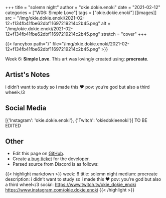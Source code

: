 +++
title =       "solemn night"
author =      "okie.dokie.enoki"
date =        "2021-02-12"
categories =  ["W06: Simple Love"]
tags =        ["okie.dokie.enoki"]
[[images]]
                      src = "/img/okie.dokie.enoki/2021-02-12+f134fb41fbe62dbf11697219214c2b45.png"
                      alt = "/img/okie.dokie.enoki/2021-02-12+f134fb41fbe62dbf11697219214c2b45.png"
                      stretch = "cover"
+++


{{< fancybox path="/" file="/img/okie.dokie.enoki/2021-02-12+f134fb41fbe62dbf11697219214c2b45.png" >}}


Week 6: **Simple Love**. This art was lovingly created using: **procreate**.

## Artist's Notes

i didn’t want to study so i made this ❤️
pov: you’re god but also a third wheel</3

## Social Media

[{'Instagram': 'okie.dokie.enoki'}, {'Twitch': 'okiedokieenoki'}] TO BE EDITED

## Other

- Edit this page on [GitHub](https://github.com/teaminkling/web-refresh/edit/main/blog/content/blog/okie.dokie.enoki-week-6-42f0.md).
- Create [a bug ticket](https://github.com/teaminkling/web-refresh/issues/new?assignees=&labels=bug&template=problem-report.md&title=) for the developer.
- Parsed source from Discord is as follows:

{{< highlight markdown >}}
week: 6
title: solemn night
medium: procreate
description: i didn’t want to study so i made this ❤️
pov: you’re god but also a third wheel</3
social: https://www.twitch.tv/okie_dokie_enoki
https://www.instagram.com/okie.dokie.enoki
{{< /highlight >}}